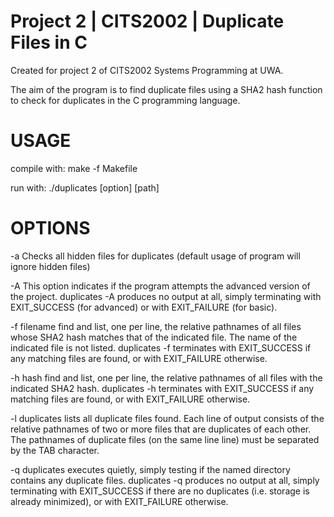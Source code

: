 # Project 2 | CITS2002 | Duplicate Files in C

Created for project 2 of CITS2002 Systems Programming at UWA.

The aim of the program is to find duplicate files using a SHA2 hash function to check for duplicates in the C programming language.

USAGE
===================

compile with: make -f Makefile

run with: ./duplicates [option] [path]


OPTIONS
===================

-a    Checks all hidden files for duplicates (default usage of program will ignore hidden files)

-A    This option indicates if the program attempts the advanced version of the project.
      duplicates -A produces no output at all, simply terminating with EXIT_SUCCESS (for advanced) or with EXIT_FAILURE (for basic).
      
-f    filename	find and list, one per line, the relative pathnames of all files whose SHA2 hash matches that of the indicated file. 
      The name of the indicated file is not listed.
      duplicates -f terminates with EXIT_SUCCESS if any matching files are found, or with EXIT_FAILURE otherwise.

-h    hash	find and list, one per line, the relative pathnames of all files with the indicated SHA2 hash.
      duplicates -h terminates with EXIT_SUCCESS if any matching files are found, or with EXIT_FAILURE otherwise.

-l	  duplicates lists all duplicate files found. Each line of output consists of the relative pathnames of two or more files that are duplicates of each other. 
      The pathnames of duplicate files (on the same line line) must be separated by the TAB character.

-q	  duplicates executes quietly, simply testing if the named directory contains any duplicate files.
      duplicates -q produces no output at all, simply terminating with EXIT_SUCCESS if there are no duplicates (i.e. storage is already minimized), 
      or with EXIT_FAILURE otherwise.

